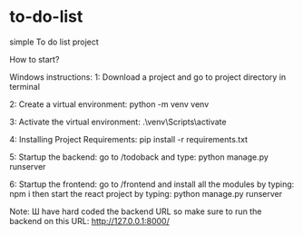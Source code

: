 # to-do-list
simple To do list project

How to start?

Windows instructions:
1: Download a project and go to project directory in terminal

2: Create a virtual environment:
python -m venv venv

3: Activate the virtual environment:
.\venv\Scripts\activate

4: Installing Project Requirements:
pip install -r requirements.txt

5: Startup the backend:
go to /todoback and type: python manage.py runserver

6: Startup the frontend:
go to /frontend and install all the modules by typing: npm i
then start the react project by typing: python manage.py runserver

Note:
Ш have hard coded the backend URL so make sure to run the backend on this URL: http://127.0.0.1:8000/
